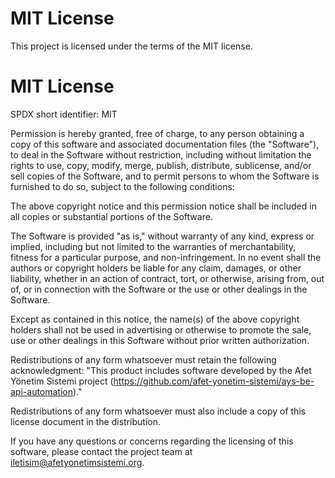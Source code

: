 
# MIT License
This project is licensed under the terms of the MIT license.

# MIT License 
SPDX short identifier: MIT

Permission is hereby granted, free of charge, to any person obtaining a copy of this software and associated documentation files (the "Software"), to deal in the Software without restriction, including without limitation the rights to use, copy, modify, merge, publish, distribute, sublicense, and/or sell copies of the Software, and to permit persons to whom the Software is furnished to do so, subject to the following conditions:

The above copyright notice and this permission notice shall be included in all copies or substantial portions of the Software.

The Software is provided "as is," without warranty of any kind, express or implied, including but not limited to the warranties of merchantability, fitness for a particular purpose, and non-infringement. In no event shall the authors or copyright holders be liable for any claim, damages, or other liability, whether in an action of contract, tort, or otherwise, arising from, out of, or in connection with the Software or the use or other dealings in the Software.

Except as contained in this notice, the name(s) of the above copyright holders shall not be used in advertising or otherwise to promote the sale, use or other dealings in this Software without prior written authorization.

Redistributions of any form whatsoever must retain the following acknowledgment: "This product includes software developed by the Afet Yönetim Sistemi project (https://github.com/afet-yonetim-sistemi/ays-be-api-automation)."

Redistributions of any form whatsoever must also include a copy of this license document in the distribution.

If you have any questions or concerns regarding the licensing of this software, please contact the project team at iletisim@afetyonetimsistemi.org.

